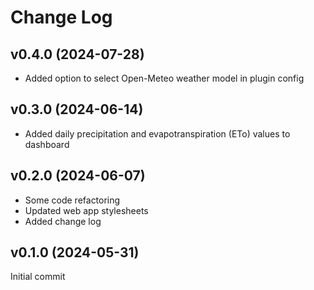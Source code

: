 # Change Log

## v0.4.0  (2024-07-28)

- Added option to select Open-Meteo weather model in plugin config

## v0.3.0  (2024-06-14)

- Added daily precipitation and evapotranspiration (ETo) values to dashboard

## v0.2.0  (2024-06-07)

- Some code refactoring
- Updated web app stylesheets
- Added change log

## v0.1.0  (2024-05-31)

Initial commit
